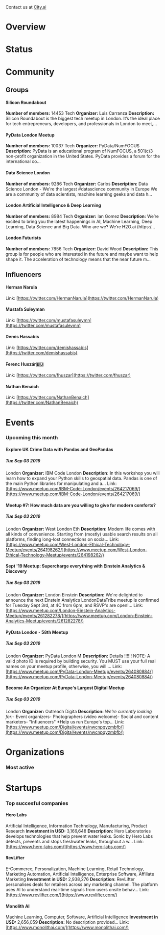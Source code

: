 <!-- TITLE: London AI -->
<!-- SUBTITLE: ECOSYSTEM -->


Contact us at [City.ai](https://city.ai)

<div class=CityPageSpecific>

# Overview
<div class=overview>

</div>

# Status
<div class=status>

</div>

</div>

# Community

## Groups
<div class=groups>

#### Silicon Roundabout
**Number of members:** 14453
Tech
**Organizer:** Luis Carranza
**Description:** Silicon Roundabout is the biggest tech meetup in London. It’s the ideal place for tech entrepreneurs, developers, and professionals in London to meet,...

#### PyData London Meetup
**Number of members:** 10037
Tech
**Organizer:** PyData/NumFOCUS
**Description:** PyData is an educational program of NumFOCUS, a 501(c)3 non-profit organization in the United States. PyData provides a forum for the international co...

#### Data Science London
**Number of members:** 9286
Tech
**Organizer:** Carlos
**Description:** Data Science London - We're the largest #datascience community in Europe We are&nbsp;a community of data scientists, machine learning geeks and data h...

#### London Artificial Intelligence & Deep Learning
**Number of members:** 8984
Tech
**Organizer:** Ian Gomez
**Description:** We’re excited to bring you the latest happenings in AI, Machine Learning, Deep Learning, Data Science and Big Data.  Who are we? We’re H2O.ai (https:/...

#### London Futurists
**Number of members:** 7856
Tech
**Organizer:** David Wood
**Description:** This group is for people who are interested in the future and maybe want to help shape it. The acceleration of technology means that the near future m...


</div>

## Influencers
<div class=influencers>

#### Herman Narula
Link: [https://twitter.com/HermanNarula](https://twitter.com/HermanNarula)

#### Mustafa Suleyman
Link: [https://twitter.com/mustafasuleymn](https://twitter.com/mustafasuleymn)

#### Demis Hassabis
Link: [https://twitter.com/demishassabis](https://twitter.com/demishassabis)

#### Ferenc Huszár🇪🇺
Link: [https://twitter.com/fhuszar](https://twitter.com/fhuszar)

#### Nathan Benaich
Link: [https://twitter.com/NathanBenaich](https://twitter.com/NathanBenaich)


</div>

# Events
### Upcoming this month
<div class=events>

#### Explore UK Crime Data with Pandas and GeoPandas
##### Tue Sep 03 2019
London
**Organizer:** IBM Code London
**Description:** In this workshop you will learn how to expand your Python skills to geospatial data. Pandas is one of the main Python libraries for manipulating and a...
Link: [https://www.meetup.com/IBM-Code-London/events/264217069/](https://www.meetup.com/IBM-Code-London/events/264217069/)

#### Meetup #7: How much data are you willing to give for modern comforts?
##### Tue Sep 03 2019
London
**Organizer:** West London Eth
**Description:** Modern life comes with all kinds of convenience. Starting from (mostly) usable search results on all platforms, finding long-lost connections on socia...
Link: [https://www.meetup.com/West-London-Ethical-Technology-Meetup/events/264198262/](https://www.meetup.com/West-London-Ethical-Technology-Meetup/events/264198262/)

#### Sept '19 Meetup: Supercharge everything with Einstein Analytics & Discovery
##### Tue Sep 03 2019
London
**Organizer:** London Einstein
**Description:** We're delighted to announce the next Einstein Analytics LondonDataTribe meetup is confirmed for Tuesday Sept 3rd, at 4C from 6pm, and RSVP's are open!...
Link: [https://www.meetup.com/London-Einstein-Analytics-Meetup/events/261282278/](https://www.meetup.com/London-Einstein-Analytics-Meetup/events/261282278/)

#### PyData London - 58th Meetup
##### Tue Sep 03 2019
London
**Organizer:** PyData London M
**Description:** Details !!!!!! NOTE: A valid photo ID is required by building security. You MUST use your full real names on your meetup profile, otherwise, you will ...
Link: [https://www.meetup.com/PyData-London-Meetup/events/264080884/](https://www.meetup.com/PyData-London-Meetup/events/264080884/)

#### Become An Organizer At Europe's Largest Digital Meetup
##### Tue Sep 03 2019
London
**Organizer:** Outreach Digita
**Description:** *We're currently looking for:*- Event organizers- Photographers (video welcome)- Social and content marketers- "Influencers" *Help us run Europe's top...
Link: [https://www.meetup.com/Digital/events/nwcnpqyzmbfb/](https://www.meetup.com/Digital/events/nwcnpqyzmbfb/)


</div>

# Organizations
### Most active
<div class=organizations>


</div>

# Startups
### Top succesful companies
<div class=startups>

#### Hero Labs
Artificial Intelligence, Information Technology, Manufacturing, Product Research
**Investment in USD:** 3,166,648
**Description:** Hero Laboratories develops technologies that help prevent water leaks. Sonic by Hero Labs detects, prevents and stops freshwater leaks, throughout a w...
Link: [https://www.hero-labs.com/](https://www.hero-labs.com/)

#### RevLifter
E-Commerce, Personalization, Machine Learning, Retail Technology, Marketing Automation, Artificial Intelligence, Enterprise Software, Affiliate Marketing
**Investment in USD:** 2,938,276
**Description:** RevLifter personalises deals for retailers across any marketing channel.  The platform uses AI to understand real-time signals from users onsite behav...
Link: [https://www.revlifter.com/](https://www.revlifter.com/)

#### Monolith AI
Machine Learning, Computer, Software, Artificial Intelligence
**Investment in USD:** 2,656,059
**Description:** No description provided...
Link: [https://www.monolithai.com/](https://www.monolithai.com/)



</div>




